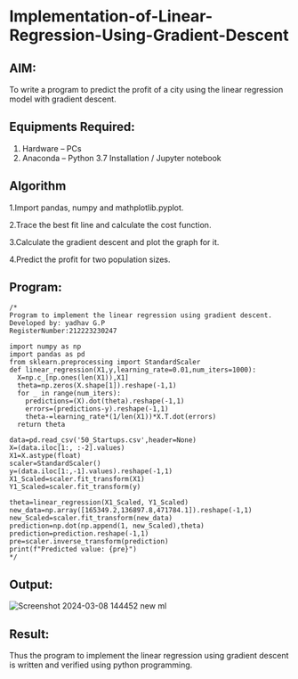 # Implementation-of-Linear-Regression-Using-Gradient-Descent

## AIM:
To write a program to predict the profit of a city using the linear regression model with gradient descent.

## Equipments Required:
1. Hardware – PCs
2. Anaconda – Python 3.7 Installation / Jupyter notebook

## Algorithm

1.Import pandas, numpy and mathplotlib.pyplot.

2.Trace the best fit line and calculate the cost function.

3.Calculate the gradient descent and plot the graph for it.

4.Predict the profit for two population sizes.

## Program:
```
/*
Program to implement the linear regression using gradient descent.
Developed by: yadhav G.P
RegisterNumber:212223230247  

import numpy as np
import pandas as pd
from sklearn.preprocessing import StandardScaler
def linear_regression(X1,y,learning_rate=0.01,num_iters=1000):
  X=np.c_[np.ones(len(X1)),X1]
  theta=np.zeros(X.shape[1]).reshape(-1,1)
  for _ in range(num_iters):
    predictions=(X).dot(theta).reshape(-1,1)
    errors=(predictions-y).reshape(-1,1)
    theta-=learning_rate*(1/len(X1))*X.T.dot(errors)
  return theta

data=pd.read_csv('50_Startups.csv',header=None)
X=(data.iloc[1:, :-2].values)
X1=X.astype(float)
scaler=StandardScaler()
y=(data.iloc[1:,-1].values).reshape(-1,1)
X1_Scaled=scaler.fit_transform(X1)
Y1_Scaled=scaler.fit_transform(y)

theta=linear_regression(X1_Scaled, Y1_Scaled)
new_data=np.array([165349.2,136897.8,471784.1]).reshape(-1,1)
new_Scaled=scaler.fit_transform(new_data)
prediction=np.dot(np.append(1, new_Scaled),theta)
prediction=prediction.reshape(-1,1)
pre=scaler.inverse_transform(prediction)
print(f"Predicted value: {pre}")
*/
```

## Output:
![Screenshot 2024-03-08 144452 new ml](https://github.com/sakthipriyadhanusu/Implementation-of-Linear-Regression-Using-Gradient-Descent/assets/119393194/2933c518-d72c-4405-b34d-3e629b850e68)


## Result:
Thus the program to implement the linear regression using gradient descent is written and verified using python programming.
